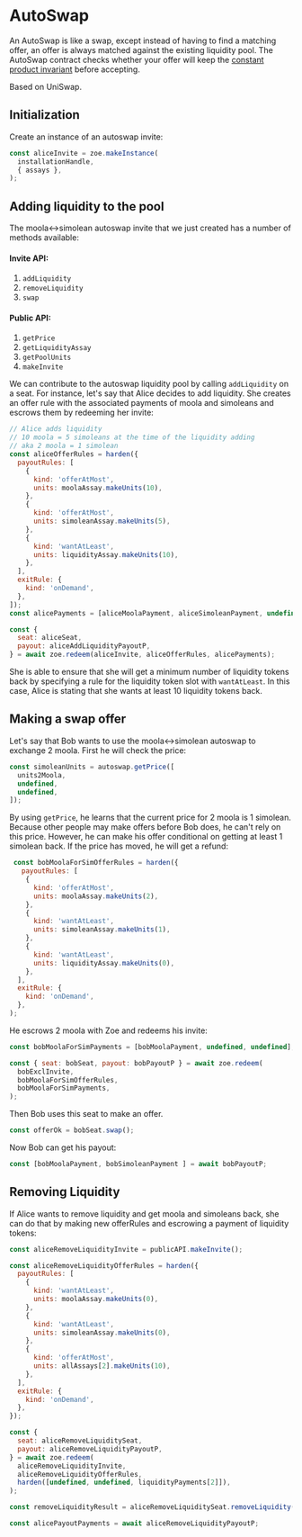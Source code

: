 # AutoSwap

<Zoe-Version/>

An AutoSwap is like a swap, except instead of having to find a
matching offer, an offer is always matched against the existing
liquidity pool. The AutoSwap contract checks whether your offer will
keep the [constant product
invariant](https://github.com/runtimeverification/verified-smart-contracts/blob/uniswap/uniswap/x-y-k.pdf)
before accepting.

Based on UniSwap.

## Initialization

Create an instance of an autoswap invite:

```js
const aliceInvite = zoe.makeInstance(
  installationHandle,
  { assays },
);
```

## Adding liquidity to the pool

The moola<->simolean autoswap invite that we just created has a number of
methods available:

#### Invite API:
1. `addLiquidity`
2. `removeLiquidity`
3. `swap`

#### Public API:
1. `getPrice`
2. `getLiquidityAssay`
3. `getPoolUnits`
4. `makeInvite`

We can contribute to the autoswap liquidity pool by calling `addLiquidity` on a seat. For instance,
let's say that Alice decides to add liquidity. She creates an offer
rule with the associated payments of moola and simoleans and
escrows them by redeeming her invite:

```js
// Alice adds liquidity
// 10 moola = 5 simoleans at the time of the liquidity adding
// aka 2 moola = 1 simolean
const aliceOfferRules = harden({
  payoutRules: [
    {
      kind: 'offerAtMost',
      units: moolaAssay.makeUnits(10),
    },
    {
      kind: 'offerAtMost',
      units: simoleanAssay.makeUnits(5),
    },
    {
      kind: 'wantAtLeast',
      units: liquidityAssay.makeUnits(10),
    },
  ],
  exitRule: {
    kind: 'onDemand',
  },
]);
const alicePayments = [aliceMoolaPayment, aliceSimoleanPayment, undefined];

const {
  seat: aliceSeat,
  payout: aliceAddLiquidityPayoutP,
} = await zoe.redeem(aliceInvite, aliceOfferRules, alicePayments);

```
She is able to ensure that she will get a minimum number of liquidity
tokens back by specifying a rule for the liquidity token slot with
`wantAtLeast`. In this case, Alice is stating that she wants at least
10 liquidity tokens back.

## Making a swap offer

Let's say that Bob wants to use the moola<->simolean autoswap
to exchange 2 moola. First he will check the price:

```js
const simoleanUnits = autoswap.getPrice([
  units2Moola,
  undefined,
  undefined,
]);
```
By using `getPrice`, he learns that the current price for 2 moola is 1
simolean. Because other people may make offers before Bob does, he
can't rely on this price. However, he can make his offer conditional
on getting at least 1 simolean back. If the price has moved, he will
get a refund:

```js
 const bobMoolaForSimOfferRules = harden({
   payoutRules: [
    {
      kind: 'offerAtMost',
      units: moolaAssay.makeUnits(2),
    },
    {
      kind: 'wantAtLeast',
      units: simoleanAssay.makeUnits(1),
    },
    {
      kind: 'wantAtLeast',
      units: liquidityAssay.makeUnits(0),
    },
  ],
  exitRule: {
    kind: 'onDemand',
  },
);
```
He escrows 2 moola with Zoe and redeems his invite:

```js
const bobMoolaForSimPayments = [bobMoolaPayment, undefined, undefined];

const { seat: bobSeat, payout: bobPayoutP } = await zoe.redeem(
  bobExclInvite,
  bobMoolaForSimOfferRules,
  bobMoolaForSimPayments,
);
```

Then Bob uses this seat to make an offer.

```js
const offerOk = bobSeat.swap();
```

Now Bob can get his payout:

```js
const [bobMoolaPayment, bobSimoleanPayment ] = await bobPayoutP;
```

## Removing Liquidity

If Alice wants to remove liquidity and get moola and simoleans back,
she can do that by making new offerRules and escrowing a payment of
liquidity tokens:

```js
const aliceRemoveLiquidityInvite = publicAPI.makeInvite();

const aliceRemoveLiquidityOfferRules = harden({
  payoutRules: [
    {
      kind: 'wantAtLeast',
      units: moolaAssay.makeUnits(0),
    },
    {
      kind: 'wantAtLeast',
      units: simoleanAssay.makeUnits(0),
    },
    {
      kind: 'offerAtMost',
      units: allAssays[2].makeUnits(10),
    },
  ],
  exitRule: {
    kind: 'onDemand',
  },
});

const {
  seat: aliceRemoveLiquiditySeat,
  payout: aliceRemoveLiquidityPayoutP,
} = await zoe.redeem(
  aliceRemoveLiquidityInvite,
  aliceRemoveLiquidityOfferRules,
  harden([undefined, undefined, liquidityPayments[2]]),
);

const removeLiquidityResult = aliceRemoveLiquiditySeat.removeLiquidity();

const alicePayoutPayments = await aliceRemoveLiquidityPayoutP;
```
